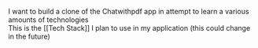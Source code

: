 

I want to build a clone of the Chatwithpdf app in attempt to learn a various amounts of technologies
\
This is the [[Tech Stack]] I plan to use in my application (this could change in the future)